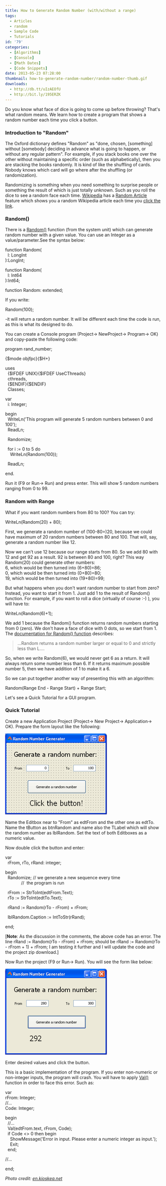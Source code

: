 ```yaml
---
title: How to Generate Random Number (with/without a range)
tags:
  - Articles
  - random
  - Sample Code
  - Tutorials
id: '79'
categories:
  - [Algorithms]
  - [Console]
  - [Math Dates]
  - [Code Snippets]
date: 2013-05-23 07:28:00
thumbnail: how-to-generate-random-number/random-number-thumb.gif
downloads:
  - http://db.tt/uIzAEOfU
  - http://bit.ly/195ERZK
---
```


Do you know what face of dice is going to come up before throwing? That's what random means. We learn how to create a program that shows a random number each time you click a button.
<!-- more -->
  
  

### Introduction to "Random"

The Oxford dictionary defines "Random" as "done, chosen, \[something\] without \[somebody\] deciding in advance what is going to happen, or without any regular pattern". For example, if you stack books one over the other without maintaining a specific order (such as alphabetically), then you are stacking the books randomly. It is kind of like the shuffling of cards. Nobody knows which card will go where after the shuffling (or randomization).  
  
Randomizing is something when you need something to surprise people or something the result of which is just totally unknown. Such as you roll the dice to see a random face each time. [Wikipedia](http://www.wikipedia.org/) has a [Random Article](http://en.wikipedia.org/wiki/Special:Random) feature which shows you a random Wikipedia article each time you [click the link](http://en.wikipedia.org/wiki/Special:Random).  
  

### Random()

There is a [Random()](http://lazarus-ccr.sourceforge.net/docs/rtl/system/random.html) function (from the system unit) which can generate random number with a given value. You can use an Integer as a value/parameter.See the syntax below:  
  

function Random(  
  l: LongInt  
):LongInt;  
  
function Random(  
  l: Int64  
):Int64;  
  
function Random: extended; 

  
If you write:  

Random(100);

\-it will return a random number. It will be different each time the code is run, as this is what its designed to do.  
  
You can create a Console program (Project-> NewProject-> Program-> OK) and copy-paste the following code:  
  

program rand\_number;  
  
{$mode objfpc}{$H+}  
  
uses  
  {$IFDEF UNIX}{$IFDEF UseCThreads}  
  cthreads,  
  {$ENDIF}{$ENDIF}  
  Classes;  
  
var  
  i: Integer;  
  
begin  
  WriteLn('This program will generate 5 random numbers between 0 and 100');  
  ReadLn;  
  
  Randomize;  
  
  for i := 0 to 5 do  
    WriteLn(Random(100));  
  
  ReadLn;  
  
end.

  
Run it (F9 or Run-> Run) and press enter. This will show 5 random numbers ranging from 0 to 99.  
  

### Random with Range

  
What if you want random numbers from 80 to 100? You can try:  
  

WriteLn(Random(20) + 80);

  
  
First, we generate a random number of (100-80=)20, because we could have maximum of 20 random numbers between 80 and 100. That will, say, generate a random number like 12.  
  
Now we can't use 12 because our range starts from 80. So we add 80 with 12 and get 92 as a result. 92 is between 80 and 100, right? This way Random(20) could generate other numbers:  
6, which would be then turned into (6+80)=86;  
0, which would be then turned into (0+80)=80;  
19, which would be then turned into (19+80)=99;  
  
But what happens when you don't want random number to start from zero? Instead, you want to start it from 1. Just add 1 to the result of Random() function. For example, if you want to roll a dice (virtually of course :-) ), you will have to:  
  

WriteLn(Random(6)+1);

  
  
We add 1 because the Random() function returns random numbers starting from 0 (zero). We don't have a face of dice with 0 dots, so we start from 1. The [documentation for Random() function](http://lazarus-ccr.sourceforge.net/docs/rtl/system/random.html) describes:  

> ...Random returns a random number larger or equal to 0 and strictly less than L....

So, when we write Random(6), we would never get 6 as a return. It will always return some number less than 6. If it returns maximum possible number 5, then we have addition of 1 to make it a 6.  
  
So we can put together another way of presenting this with an algorithm:  
  

Random(Range End - Range Start) + Range Start;

  
  
Let's see a Quick Tutorial for a GUI program.  
  

### Quick Tutorial

Create a new Application Project (Project-> New Project-> Application-> OK). Prepare the form layout like the following:  
  

![Random number gen form design Lazarus IDE](how-to-generate-random-number/rand-layout.gif "Random number gen form design Lazarus IDE")

  
Name the Editbox near to "From" as edtFrom and the other one as edtTo. Name the tButton as btnRandom and name also the TLabel which will show the random number as lblRandom. Set the text of both Editboxes as a numeric value.  
  
Now double click the button and enter:  
  

var  
  rFrom, rTo, rRand: integer;  
  
begin  
  Randomize; // we generate a new sequence every time  
             //  the program is run  
  
  
  rFrom := StrToInt(edtFrom.Text);  
  rTo := StrToInt(edtTo.Text);  
  
  
  rRand := Random(rTo - rFrom) + rFrom;  
  
  
  lblRandom.Caption := IntToStr(rRand);  
  
end;

  
\[**Note**: As the discussion in the comments, the above code has an error. The line rRand := Random(rTo - rFrom) + rFrom; should be rRand := Random(rTo - rFrom + 1) + rFrom; I am testing it further and I will update the code and the project zip download.\]  
  
Now Run the project (F9 or Run-> Run). You will see the form like below:  
  

![Random number generator program code running](how-to-generate-random-number/random-number-generator.gif "Random number generator program code running")

  
Enter desired values and click the button.  
  
This is a basic implementation of the program. If you enter non-numeric or non-integer inputs, the program will crash. You will have to apply [Val()](http://lazarus-ccr.sourceforge.net/docs/rtl/system/val.html) function in order to face this error. Such as:  
  

var  
rFrom: Integer;  
//...   
Code: Integer;   
  
begin  
  //...  
  Val(edtFrom.text, rFrom, Code);  
  if Code <> 0 then begin  
    ShowMessage('Error in input. Please enter a numeric integer as input.');  
    Exit;  
  end;  
  
//...   
  
end;


_Photo credit: [en.kioskea.net](http://static.commentcamarche.net/en.kioskea.net/faq/images/0-tgQcgNyu-asdg-s-.png)_
